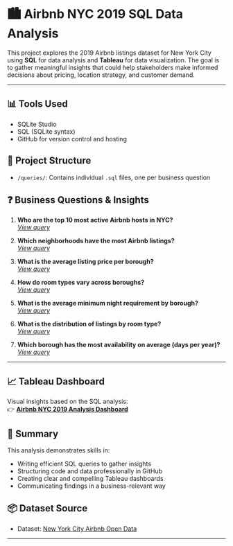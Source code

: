 # 🏙️ Airbnb NYC 2019 SQL Data Analysis

This project explores the 2019 Airbnb listings dataset for New York City using **SQL** for data analysis and **Tableau** for data visualization. The goal is to gather meaningful insights that could help stakeholders make informed decisions about pricing, location strategy, and customer demand.

---

## 📊 Tools Used
- SQLite Studio
- SQL (SQLite syntax)
- GitHub for version control and hosting

## 📁 Project Structure
- `/queries/`: Contains individual `.sql` files, one per business question

## ❓ Business Questions & Insights

1. **Who are the top 10 most active Airbnb hosts in NYC?**  
   _[View query](https://github.com/BenMunson1/airbnb-nyc-analysis/blob/main/queries/top_hosts.sql)_

2. **Which neighborhoods have the most Airbnb listings?**  
   _[View query](https://github.com/BenMunson1/airbnb-nyc-analysis/blob/main/queries/top_neighborhoods_by_listings.sql)_

3. **What is the average listing price per borough?**  
   _[View query](https://github.com/BenMunson1/airbnb-nyc-analysis/blob/main/queries/average_price_per_borough.sql)_

4. **How do room types vary across boroughs?**  
   _[View query](https://github.com/BenMunson1/airbnb-nyc-analysis/blob/main/queries/listing_distribution.sql)_

5. **What is the average minimum night requirement by borough?**  
   _[View query](https://github.com/BenMunson1/airbnb-nyc-analysis/blob/main/queries/average_minimum_nights.sql)_

6. **What is the distribution of listings by room type?**  
   _[View query](queries/listings_by_room_type.sql)_

7. **Which borough has the most availability on average (days per year)?**  
   _[View query](https://github.com/BenMunson1/airbnb-nyc-analysis/blob/main/queries/avg_avail_by_neighborhood.sql)_

---

## 📈 Tableau Dashboard

Visual insights based on the SQL analysis:  
👉 **[Airbnb NYC 2019 Analysis Dashboard](https://public.tableau.com/app/profile/benjamin.munson/viz/AirbnbNYC2019Analysis_17502433522560/AirbnbNYC2019Analysis)**  


## 📌 Summary

This analysis demonstrates skills in:
- Writing efficient SQL queries to gather insights
- Structuring code and data professionally in GitHub
- Creating clear and compelling Tableau dashboards
- Communicating findings in a business-relevant way

## 📦 Dataset Source

- Dataset: [New York City Airbnb Open Data](https://www.kaggle.com/datasets/dgomonov/new-york-city-airbnb-open-data)


---
